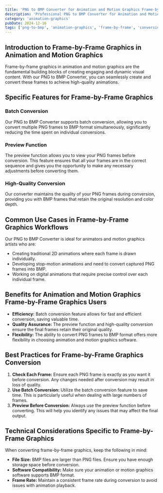 ```yaml
---
title: 'PNG to BMP Converter for Animation and Motion Graphics Frame-by-Frame Graphics'
description: 'Professional PNG to BMP Converter for Animation and Motion Graphics Frame-by-Frame Graphics. Optimized for Animation and Motion Graphics frame-by-frame graphics workflows.'
category: 'animation-graphics'
pubDate: 2024-12-16
tags: ['png-to-bmp', 'animation-graphics', 'frame-by-frame', 'conversion']
---
```


## Introduction to Frame-by-Frame Graphics in Animation and Motion Graphics

Frame-by-frame graphics in animation and motion graphics are the fundamental building blocks of creating engaging and dynamic visual content. With our PNG to BMP Converter, you can seamlessly create and convert these frames to achieve high-quality animations.

## Specific Features for Frame-by-Frame Graphics

### Batch Conversion
Our PNG to BMP Converter supports batch conversion, allowing you to convert multiple PNG frames to BMP format simultaneously, significantly reducing the time spent on individual conversions.

### Preview Function
The preview function allows you to view your PNG frames before conversion. This feature ensures that all your frames are in the correct sequence and gives you the opportunity to make any necessary adjustments before converting them.

### High-Quality Conversion
Our converter maintains the quality of your PNG frames during conversion, providing you with BMP frames that retain the original resolution and color depth.

## Common Use Cases in Frame-by-Frame Graphics Workflows

Our PNG to BMP Converter is ideal for animators and motion graphics artists who are:

- Creating traditional 2D animations where each frame is drawn individually.
- Developing stop-motion animations and need to convert captured PNG frames into BMP.
- Working on digital animations that require precise control over each individual frame.

## Benefits for Animation and Motion Graphics Frame-by-Frame Graphics Users

- **Efficiency:** Batch conversion feature allows for fast and efficient conversion, saving valuable time.
- **Quality Assurance:** The preview function and high-quality conversion ensure the final frames retain their original quality.
- **Flexibility:** The ability to convert PNG frames to BMP format offers more flexibility in choosing animation and motion graphics software.

## Best Practices for Frame-by-Frame Graphics Conversion

1. **Check Each Frame:** Ensure each PNG frame is exactly as you want it before conversion. Any changes needed after conversion may result in loss of quality.
2. **Use Batch Conversion:** Utilize the batch conversion feature to save time. This is particularly useful when dealing with large numbers of frames.
3. **Preview Before Conversion:** Always use the preview function before converting. This will help you identify any issues that may affect the final output.

## Technical Considerations Specific to Frame-by-Frame Graphics

When converting frame-by-frame graphics, keep the following in mind:

- **File Size:** BMP files are larger than PNG files. Ensure you have enough storage space before conversion.
- **Software Compatibility:** Make sure your animation or motion graphics software supports BMP format.
- **Frame Rate:** Maintain a consistent frame rate during conversion to avoid issues with animation playback.